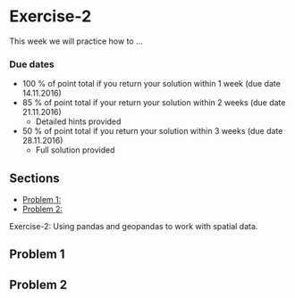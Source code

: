 # Exercise-2

This week we will practice how to ...

### Due dates
 
 - 100 % of point total if you return your solution within 1 week (due date 14.11.2016) 
 - 85 % of point total if your return your solution within 2 weeks (due date 21.11.2016)
   - Detailed hints provided
 - 50 % of point total if you return your solution within 3 weeks (due date 28.11.2016)
   - Full solution provided

## Sections

 - [Problem 1: ]()
 - [Problem 2: ]()
 
 Exercise-2: Using pandas and geopandas to work with spatial data.


## Problem 1



## Problem 2 